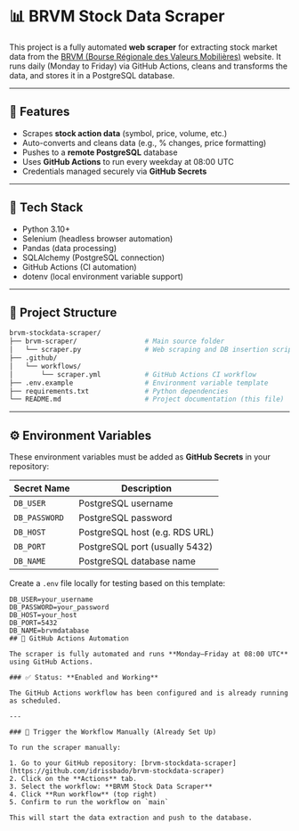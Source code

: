 # 📊 BRVM Stock Data Scraper

This project is a fully automated **web scraper** for extracting stock market data from the [BRVM (Bourse Régionale des Valeurs Mobilières)](https://www.brvm.org/) website. It runs daily (Monday to Friday) via GitHub Actions, cleans and transforms the data, and stores it in a PostgreSQL database.

---

## 🚀 Features

- Scrapes **stock action data** (symbol, price, volume, etc.)
- Auto-converts and cleans data (e.g., % changes, price formatting)
- Pushes to a **remote PostgreSQL** database
- Uses **GitHub Actions** to run every weekday at 08:00 UTC
- Credentials managed securely via **GitHub Secrets**

---

## 🐍 Tech Stack

- Python 3.10+
- Selenium (headless browser automation)
- Pandas (data processing)
- SQLAlchemy (PostgreSQL connection)
- GitHub Actions (CI automation)
- dotenv (local environment variable support)

---

## 📁 Project Structure

```bash
brvm-stockdata-scraper/
├── brvm-scraper/                 # Main source folder
│   └── scraper.py                # Web scraping and DB insertion script
├── .github/
│   └── workflows/
│       └── scraper.yml           # GitHub Actions CI workflow
├── .env.example                  # Environment variable template
├── requirements.txt              # Python dependencies
└── README.md                     # Project documentation (this file)
```

---

## ⚙️ Environment Variables

These environment variables must be added as **GitHub Secrets** in your repository:

| Secret Name    | Description                    |
|----------------|--------------------------------|
| `DB_USER`       | PostgreSQL username            |
| `DB_PASSWORD`   | PostgreSQL password            |
| `DB_HOST`       | PostgreSQL host (e.g. RDS URL) |
| `DB_PORT`       | PostgreSQL port (usually 5432) |
| `DB_NAME`       | PostgreSQL database name       |

Create a `.env` file locally for testing based on this template:

```env
DB_USER=your_username
DB_PASSWORD=your_password
DB_HOST=your_host
DB_PORT=5432
DB_NAME=brvmdatabase
## 🔄 GitHub Actions Automation

The scraper is fully automated and runs **Monday–Friday at 08:00 UTC** using GitHub Actions.

### ✅ Status: **Enabled and Working**

The GitHub Actions workflow has been configured and is already running as scheduled.

---

### 📌 Trigger the Workflow Manually (Already Set Up)

To run the scraper manually:

1. Go to your GitHub repository: [brvm-stockdata-scraper](https://github.com/idrissbado/brvm-stockdata-scraper)
2. Click on the **Actions** tab.
3. Select the workflow: **BRVM Stock Data Scraper**
4. Click **Run workflow** (top right)
5. Confirm to run the workflow on `main`

This will start the data extraction and push to the database.

